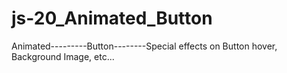 # js-20_Animated_Button
Animated---------Button--------Special effects on Button hover, Background Image, etc...
